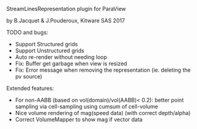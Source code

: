 StreamLinesRepresentation plugin for ParaView

by B.Jacquet & J.Pouderoux, Kitware SAS 2017

TODO and bugs:
- Support Structured grids
- Support Unstructured grids
- Auto re-render without needing loop
- Fix: Buffer get garbage when view is resized
- Fix: Error message when removing the representation (ie. deleting the pv source)

Extended features:
- For non-AABB (based on vol(domain)/vol(AABB)< 0.2): better point sampling via cell-sampling using cumsum of cell-volume
- Nice volume rendering of mag(speed data) (with correct depth/alpha)
- Correct VolumeMapper to show mag if vector data
